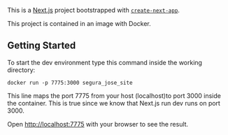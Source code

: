 This is a [Next.js](https://nextjs.org) project bootstrapped with [`create-next-app`](https://nextjs.org/docs/app/api-reference/cli/create-next-app).

This project is contained in an image with Docker.

## Getting Started

To start the dev environment type this command inside the working directory:

`docker run -p 7775:3000 segura_jose_site`

This line maps the port 7775 from your host (localhost)to port 3000 inside the container.
This is true since we know that Next.js run dev runs on port 3000.

Open [http://localhost:7775](http://localhost:7775) with your browser to see the result.
